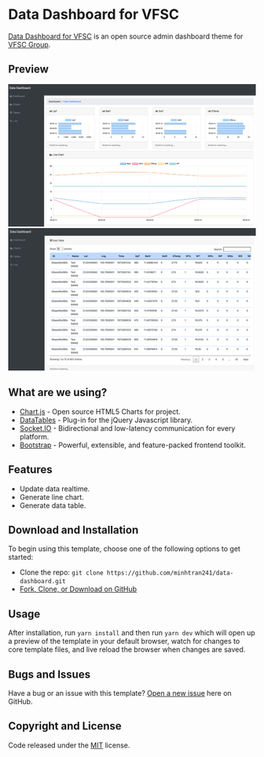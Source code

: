 # Data Dashboard for VFSC

[Data Dashboard for VFSC](https://github.com/minhtran241/data-dashboard) is an open source admin dashboard theme for [VFSC Group](https://farm.vfsc.vn/).

## Preview

![Data Dashboard Preview](./assets/charts.png)
![Data Dashboard Preview](./assets/table.png)

## What are we using?

* [Chart.js](https://www.chartjs.org/) - Open source HTML5 Charts for project.
* [DataTables](https://datatables.net/) -  Plug-in for the jQuery Javascript library.
* [Socket.IO](https://socket.io/) - Bidirectional and low-latency communication for every platform.
* [Bootstrap](https://getbootstrap.com/) - Powerful, extensible, and feature-packed frontend toolkit.

## Features

* Update data realtime.
* Generate line chart.
* Generate data table.

## Download and Installation

To begin using this template, choose one of the following options to get started:

* Clone the repo: `git clone https://github.com/minhtran241/data-dashboard.git`
* [Fork, Clone, or Download on GitHub](https://github.com/minhtran241/data-dashboard)

## Usage

After installation, run `yarn install` and then run `yarn dev` which will open up a preview of the template in your default browser, watch for changes to core template files, and live reload the browser when changes are saved.

## Bugs and Issues

Have a bug or an issue with this template? [Open a new issue](https://github.com/minhtran241/data-dashboard/issues) here on GitHub.

## Copyright and License

Code released under the [MIT](https://github.com/minhtran241/data-dashboard/blob/main/LICENSE) license.

